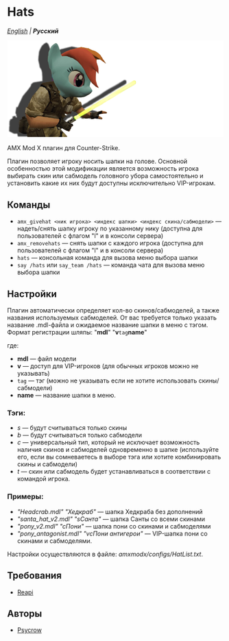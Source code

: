 # Hats

_[English](README.md) | **Русский**_

![Hats](images/hats.png)

AMX Mod X плагин для Counter-Strike.

Плагин позволяет игроку носить шапки на голове. Основной особенностью этой модификации является возможность игрока выбирать скин или сабмодель головного убора самостоятельно и установить какие их них будут доступны исключительно VIP-игрокам.

## Команды
* `amx_givehat <ник игрока> <индекс шапки> <индекс скина/сабмодели>` — надеть/снять шапку игроку по указанному нику (доступна для пользователей с флагом "l" и в консоли сервера)
* `amx_removehats` — снять шапки с каждого игрока (доступна для пользователей с флагом "l" и в консоли сервера)
* `hats` — консольная команда для вызова меню выбора шапки
* `say /hats` или `say_team /hats` — команда чата для вызова меню выбора шапки

## Настройки
Плагин автоматически определяет кол-во скинов/сабмоделей, а также названия используемых сабмоделей. От вас требуется только указать название .mdl-файла и ожидаемое название шапки в меню с тэгом. Формат регистрации шляпы:
"__mdl__" "__v__`tag`__name__"

где:
* __mdl__ — файл модели
* __v__ — доступ для VIP-игроков (для обычных игроков можно не указывать)
* `tag` — тэг (можно не указывать если не хотите использовать скины/сабмодели)
* __name__ — название шапки в меню.

### Тэги:
* _s_ — будут считываться только скины
* _b_ — будут считываться только сабмодели
* _c_ — универсальный тип, который не исключает возможность наличия скинов и сабмоделей одновременно в шапке (используйте его, если вы сомневаетесь в выборе тэга или хотите комбинировать скины и сабмодели)
* _t_ — скин или сабмодель будет устанавливаться в соответствии с командой игрока.

### Примеры:
* _"Headcrab.mdl" "Хедкраб"_ — шапка Хедкраба без дополнений
* _"santa_hat_v2.mdl" "sСанта"_ — шапка Санты со всеми скинами
* _"pony_v2.mdl" "cПони"_ — шапка пони со скинами и сабмоделями
* _"pony_antagonist.mdl" "vcПони антигерои"_ — VIP-шапка пони со скинами и сабмоделями.

Настройки осуществляются в файле:
_amxmodx/configs/HatList.txt_.

## Требования
- [Reapi](https://github.com/s1lentq/reapi)

## Авторы
- [Psycrow](https://github.com/Psycrow101)
